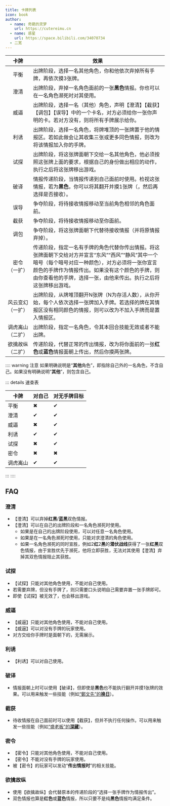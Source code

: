 ```yaml
---
title: 卡牌列表
icon: book
author:
  - name: 奇葩的灵梦
    url: https://cutereimu.cn
  - name: 惑星
    url: https://space.bilibili.com/34070734
  - 二宽
---
```


|                         卡牌                         | 效果                                                                                                                                       |
|:--------------------------------------------------:|------------------------------------------------------------------------------------------------------------------------------------------|
|                         平衡                         | 出牌阶段，选择一名其他角色，你和他依次弃掉所有手牌，再依次摸3张牌。                                                                                                       |
|                         澄清                         | 出牌阶段，弃掉一名角色面前的一张**黑色**情报。你也可以在一名角色濒死时对其使用。                                                                                               |
|                         威逼                         | 出牌阶段，选择一名（其他）角色，声明【澄清】【截获】【调包】【误导】中的一个卡名，对方必须给你一张你声明的卡。若对方没有，则将所有手牌展示给你。                                                                 |
|                         利诱                         | 出牌阶段，选择一名角色，将牌堆顶的一张牌置于他的情报区。若如此做会让其收集三张或更多同色情报，则改为将该情报加入你的手牌。                                                                            |
|                         试探                         | 出牌阶段，将这张牌面朝下交给一名其他角色，他必须按照这张牌上面的要求，根据自己的身份做出相应的动作，执行之后将这张牌移出游戏。                                                                          |
|                         破译                         | 情报传递阶段，当情报传递到自己面前时使用。检视这张情报，若为**黑色**，你可以将其翻开并摸1张牌（，然后再选择是否接收）。                                                                           |
|                         误导                         | 争夺阶段，将待接收情报移动至当前角色相邻的角色面前。                                                                                                               |
|                         截获                         | 争夺阶段，将待接收情报移动至你面前。                                                                                                                       |
|                         调包                         | 争夺阶段，将这张牌面朝下代替待接收情报（并将原情报弃掉）。                                                                                                            |
|                    密令<br/>（一扩）                     | 传递阶段，指定一名有手牌的角色代替你传出情报。将这张牌面朝下交给对方并宣言“东风”“西风”“静风”其中一个暗号（每个暗号对应一种颜色），对方必须将一张你宣言颜色的手牌作为情报传出。如果没有这个颜色的手牌，则由你查看他的手牌，选择一张，由他来传出。执行之后将这张牌移出游戏。 |
|                   风云变幻<br/>（一扩）                    | 出牌阶段，从牌堆顶翻开N张牌（N为存活人数），从你开始，每个人依次选择一张牌加入手牌。若选择的牌在其情报区没有相同颜色的情报，则可以改为不加入手牌而是置入情报区。                                                        |
|                   调虎离山<br/>（二扩）                    | 出牌阶段，指定一名角色，令其本回合技能无效或者不能出牌。                                                                                                             |
| <div style="width:max-content">欲擒故纵<br/>（二扩）</div> | 传递阶段，代替正常的传出情报，改为将你面前的一张**红色**或**蓝色**情报面朝上传出，然后你摸两张牌。                                                                                    |

:::: warning 注意
如果明确说明是“**其他**角色”，即指除自己外的一名角色，不含自己。如果没有明确说明“**其他**”，则包含自己。

::: details 速查表

| 卡牌   | 对自己 | 对无手牌目标 |
|------|-----|--------|
| 平衡   | ✖   | ✔      |
| 澄清   | ✔   | ✔      |
| 威逼   | ✖   | ✔      |
| 利诱   | ✔   | ✔      |
| 试探   | ✖   | ✔      |
| 密令   | ✖   | ✖      |
| 调虎离山 | ✔   | ✔      |

:::
::::

## FAQ

### 澄清

- 【澄清】可以弃掉**红**&zwnj;**黑**/**蓝**&zwnj;**黑**双色情报。
- 【澄清】可以在自己的出牌阶段和一名角色濒死时使用。
  - 如果是在自己的出牌阶段使用，可以对任意一名角色使用。
  - 如果是在一名角色濒死时使用，只能对求澄清的角色使用。
  - 如果一名角色濒死的同时宣胜，例如2**红**2**黑**的**潜伏战线**获得了一张**红**&zwnj;**黑**双色情报，由于宣胜优先于濒死，他将立即获胜，无法对其使用【澄清】弃掉其双色情报阻止其获胜。

### 试探

- 【试探】只能对其他角色使用，不能对自己使用。
- 若需要弃牌，但没有手牌了，则只需要口头说明自己需要弃置一张手牌即可。
- 即使【试探】被无效了，也会移出游戏。

### 威逼

- 【威逼】只能对其他角色使用，不能对自己使用。
- 【威逼】可以对没有手牌的玩家使用。
- 对方交给你手牌时是面朝下的，无需展示。

### 利诱

- 【利诱】可以对自己使用。

### 破译

- 情报面朝上时可以使用【破译】，但即使是**黑色**也不能执行翻开并摸1张牌的效果。可以用来触发一些技能（例如[“鄭文先”的**换日**](../skills/base.md#z-鄭文先-日伪报社主编)）。

### 截获

- 待收情报在自己面前时可以使用【截获】，但并不执行任何操作。可以用来触发一些技能（例如[“盛老板”的**深藏**](../skills/extend1.md#s-盛老板-富商)）。

### 密令

- 【密令】只能对其他角色使用，不能对自己使用。
- 【密令】不能对没有手牌的玩家使用。
- 被【密令】的玩家可以发动“**传出情报时**”的相关技能。

### 欲擒故纵

- 使用【欲擒故纵】会代替原本的传递阶段的“选择一张手牌作为情报传出”。
- 双色情报也算是**红色**或**蓝色**情报，所以只要不是纯**黑色**情报均满足条件。
